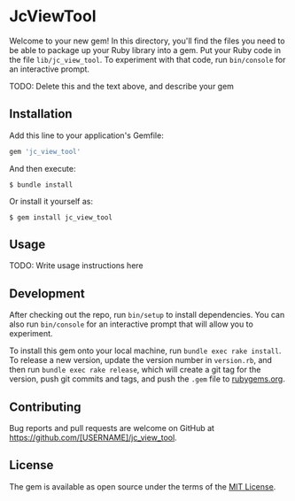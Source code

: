 # JcViewTool

Welcome to your new gem! In this directory, you'll find the files you need to be able to package up your Ruby library into a gem. Put your Ruby code in the file `lib/jc_view_tool`. To experiment with that code, run `bin/console` for an interactive prompt.

TODO: Delete this and the text above, and describe your gem

## Installation

Add this line to your application's Gemfile:

```ruby
gem 'jc_view_tool'
```

And then execute:

    $ bundle install

Or install it yourself as:

    $ gem install jc_view_tool

## Usage

TODO: Write usage instructions here

## Development

After checking out the repo, run `bin/setup` to install dependencies. You can also run `bin/console` for an interactive prompt that will allow you to experiment.

To install this gem onto your local machine, run `bundle exec rake install`. To release a new version, update the version number in `version.rb`, and then run `bundle exec rake release`, which will create a git tag for the version, push git commits and tags, and push the `.gem` file to [rubygems.org](https://rubygems.org).

## Contributing

Bug reports and pull requests are welcome on GitHub at https://github.com/[USERNAME]/jc_view_tool.


## License

The gem is available as open source under the terms of the [MIT License](https://opensource.org/licenses/MIT).
